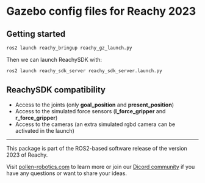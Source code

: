 # Gazebo config files for Reachy 2023

## Getting started

```bash
ros2 launch reachy_bringup reachy_gz_launch.py
```

Then we can launch ReachySDK with:

```bash
ros2 launch reachy_sdk_server reachy_sdk_server.launch.py
```

## ReachySDK compatibility

* Access to the joints (only **goal_position** and **present_position**)
* Access to the simulated force sensors (**l_force_gripper** and **r_force_gripper**)
* Access to the cameras (an extra simulated rgbd camera can be activated in the launch)


---
This package is part of the ROS2-based software release of the version 2023 of Reachy.

Visit [pollen-robotics.com](https://pollen-robotics.com) to learn more or join our [Dicord community](https://discord.com/invite/Kg3mZHTKgs) if you have any questions or want to share your ideas.

